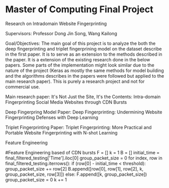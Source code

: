 # Master of Computing Final Project

Research on Intradomain Website Fingerprinting

Supervisors: Professor Dong Jin Song, Wang Kailong

Goal/Objectives: The main goal of this project is to analyze the both the deep fingerprinting and triplet fingerprining model on the dataset describe in the first paper. It is to serve as an extension to the methods described in the paper. It is a extension of the existing research done in the below papers. Some parts of the implementation might look similar due to the nature of the project (Keras as mostly the same methods for model building and the algorithms describes in the papers were followed but applied to the main research paper). This is purely a research project and not for commercial use.

Main research paper: It's Not Just the Site, It's the Contents: Intra-domain Fingerprinting Social Media Websites through CDN Bursts

Deep Fingerpring Model Paper: Deep Fingerprinting: Undermining Website Fingerprinting Defenses with Deep Learning

Triplet Fingerprinting Paper: Triplet Fingerprinting: More Practical and Portable Website Fingerprinting with N-shot Learning

Feature Engineering

#Feature Engineering based of CDN bursts
				F = []
				k = 1
				B = []
				initial_time = final_filtered_testing['Time'].iloc[0]
				group_packet_size = 0
				for index, row in final_filtered_testing.iterrows():
					if (row[0] - initial_time < threshold):
						group_packet_size += row[2]
						B.append([row[0], row[1], row[2], k, group_packet_size, row[3]])
					else:
						F.append([k, group_packet_size])
						group_packet_size = 0
						k += 1

